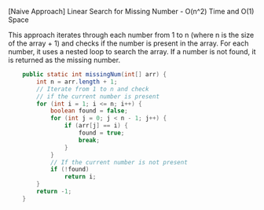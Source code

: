 <p>[Naive Approach] Linear Search for Missing Number - O(n^2) Time and O(1) Space

This approach iterates through each number from 1 to n (where n is the size of the array + 1) and checks if the number is present in the array. For each number, it uses a nested loop to search the array. If a number is not found, it is returned as the missing number.</p>

```java
    public static int missingNum(int[] arr) {
        int n = arr.length + 1;
        // Iterate from 1 to n and check
        // if the current number is present
        for (int i = 1; i <= n; i++) {
            boolean found = false;
            for (int j = 0; j < n - 1; j++) {
                if (arr[j] == i) {
                    found = true;
                    break;
                }
            }
            // If the current number is not present
            if (!found)
                return i;
        }
        return -1;
    }
